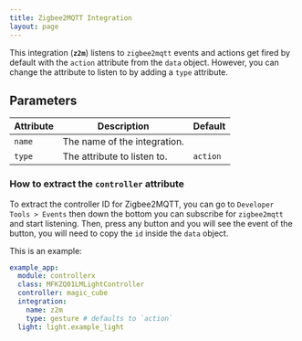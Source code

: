 ```yaml
---
title: Zigbee2MQTT Integration
layout: page
---
```


This integration (**`z2m`**) listens to `zigbee2mqtt` events and actions get fired by default with the `action` attribute from the `data` object. However, you can change the attribute to listen to by adding a `type` attribute.

## Parameters

| Attribute | Description                  | Default  |
| --------- | ---------------------------- | -------- |
| `name`    | The name of the integration. |          |
| `type`    | The attribute to listen to.  | `action` |

### How to extract the `controller` attribute

To extract the controller ID for Zigbee2MQTT, you can go to `Developer Tools > Events` then down the bottom you can subscribe for `zigbee2mqtt` and start listening. Then, press any button and you will see the event of the button, you will need to copy the `id` inside the `data` object.

This is an example:

```yaml
example_app:
  module: controllerx
  class: MFKZQ01LMLightController
  controller: magic_cube
  integration:
    name: z2m
    type: gesture # defaults to `action`
  light: light.example_light
```

